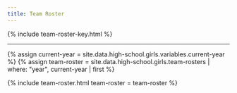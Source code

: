 ```yaml
---
title: Team Roster
---
```


{% include team-roster-key.html %}

---

{% assign current-year = site.data.high-school.girls.variables.current-year %}
{% assign team-roster = site.data.high-school.girls.team-rosters | where: "year", current-year | first %}

{% include team-roster.html
  team-roster = team-roster %}

